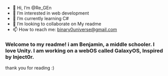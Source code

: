 - 👋 Hi, I’m @Re_GEn
- 👀 I’m interested in web development
- 🌱 I’m currently learning C#
- 💞️ I’m looking to collaborate on My readme
- 📫 How to reach me: binary0universe@gmail.com

### Welcome to my readme! i am Benjamin, a middle schooler. I love Unity. I am working on a webOS called GalaxyOS, Inspired by Inject0r.
thank you for reading :)
